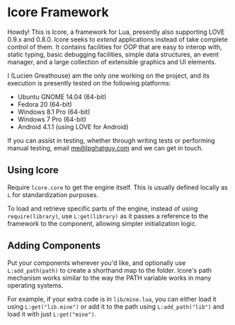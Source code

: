 # lcore Framework
Howdy! This is lcore, a framework for Lua, presently also supporting LOVE 0.9.x and 0.8.0. lcore seeks to *extend* applications instead of take complete control of them. It contains facilities for OOP that are easy to interop with, static typing, basic debugging facilities, simple data structures, an event manager, and a large collection of extensible graphics and UI elements.

I (Lucien Greathouse) am the only one working on the project, and its execution is presently tested on the following platforms:
- Ubuntu GNOME 14.04 (64-bit)
- Fedora 20 (64-bit)
- Windows 8.1 Pro (64-bit)
- Windows 7 Pro (64-bit)
- Android 4.1.1 (using LOVE for Android)

If you can assist in testing, whether through writing tests or performing manual testing, email me@lpghatguy.com and we can get in touch.

## Using lcore
Require `lcore.core` to get the engine itself. This is usually defined locally as `L` for standardization purposes.

To load and retrieve specific parts of the engine, instead of using `require(library)`, use `L:get(library)` as it passes a reference to the framework to the component, allowing simpler initialization logic.

## Adding Components
Put your components wherever you'd like, and optionally use `L:add_path(path)` to create a shorthand map to the folder. lcore's path mechanism works similar to the way the PATH variable works in many operating systems.

For example, if your extra code is in `lib/mine.lua`, you can either load it using `L:get("lib.mine")` or add it to the path using `L:add_path("lib")` and load it with just `L:get("mine")`.